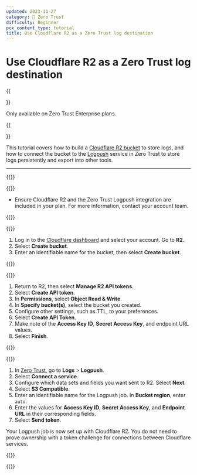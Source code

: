 ```yaml
---
updated: 2023-11-27
category: 🔐 Zero Trust
difficulty: Beginner
pcx_content_type: tutorial
title: Use Cloudflare R2 as a Zero Trust log destination
---
```


# Use Cloudflare R2 as a Zero Trust log destination

{{<Aside type="note">}}

Only available on Zero Trust Enterprise plans.

{{</Aside>}}

This tutorial covers how to build a [Cloudflare R2 bucket](/r2/buckets/) to store logs, and how to connect the bucket to the [Logpush](/cloudflare-one/insights/logs/logpush/) service in Zero Trust to store logs persistently and export into other tools.

---

{{<tutorial>}}

{{<tutorial-prereqs>}}

- Ensure Cloudflare R2 and the Zero Trust Logpush integration are included in your plan. For more information, contact your account team.

{{</tutorial-prereqs>}}

{{<tutorial-step title="Create a Cloudflare R2 bucket">}}

1. Log in to the [Cloudflare dashboard](https://dash.cloudflare.com/) and select your account. Go to **R2**.
2. Select **Create bucket**.
3. Enter an identifiable name for the bucket, then select **Create bucket**.

{{</tutorial-step>}}

{{<tutorial-step title="Create an R2 API token">}}

1. Return to R2, then select **Manage R2 API tokens**.
2. Select **Create API token**.
3. In **Permissions**, select **Object Read & Write**.
4. In **Specify bucket(s)**, select the bucket you created.
5. Configure other settings, such as TTL, to your preferences.
6. Select **Create API Token**.
7. Make note of the **Access Key ID**, **Secret Access Key**, and endpoint URL values.
8. Select **Finish**.

{{</tutorial-step>}}

{{<tutorial-step title="Connect Zero Trust logs">}}

1. In [Zero Trust](https://one.dash.cloudflare.com/), go to **Logs** > **Logpush**.
2. Select **Connect a service**.
3. Configure which data sets and fields you want sent to R2. Select **Next**.
4. Select **S3 Compatible**.
5. Enter an identifiable name for the Logpush job. In **Bucket region**, enter `auto`.
6. Enter the values for **Access Key ID**, **Secret Access Key**, and **Endpoint URL** in their corresponding fields.
7. Select **Send token**.

Your Logpush job is now set up with Cloudflare R2. You do not need to prove ownership with a token challenge for connections between Cloudflare services.

{{</tutorial-step>}}

{{</tutorial>}}
